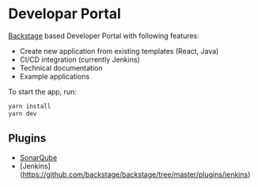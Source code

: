 # Developar Portal

[Backstage](https://backstage.io/) based Developer Portal with following features:
- Create new application from existing templates (React, Java)
- CI/CD integration (currently Jenkins)
- Technical documentation
- Example applications

To start the app, run:

```sh
yarn install
yarn dev
```
## Plugins
- [SonarQube](https://github.com/backstage/backstage/blob/master/plugins/sonarqube/README.md)
- [Jenkins] (https://github.com/backstage/backstage/tree/master/plugins/jenkins)